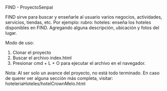 FIND - ProyectoSenpai

FIND sirve para buscar y enseñarle al usuario varios negocios, actividades, servicios, tiendas, etc. 
Por ejemplo: rubro: hoteles: enseña los hoteles disponibles en FIND. Agregando alguna descripción, ubicación y fotos del lugar.

Modo de uso:
1. Clonar el proyecto
2. Buscar el archivo index.html
3. Presionar cmd + L + O para ejecutar el archivo en el navegador.

Nota: Al ser solo un avance del proyecto, no está todo terminado. En caso de querer ver alguna sección más completa, visitar: hoteleriaHoteles/hotelCrownMelo.html
